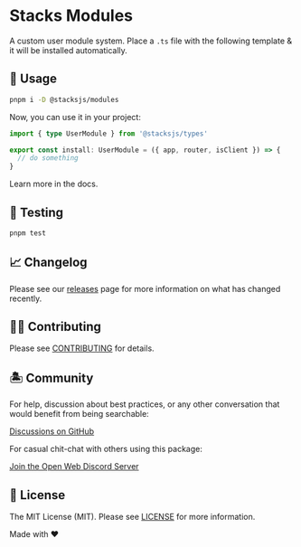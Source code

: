 # Stacks Modules

A custom user module system. Place a `.ts` file with the following template & it will be installed automatically.

## 🤖 Usage

```bash
pnpm i -D @stacksjs/modules
```

Now, you can use it in your project:

```ts
import { type UserModule } from '@stacksjs/types'

export const install: UserModule = ({ app, router, isClient }) => {
  // do something
}
```

Learn more in the docs.

## 🧪 Testing

```bash
pnpm test
```

## 📈 Changelog

Please see our [releases](https://github.com/stacksjs/stacks/releases) page for more information on what has changed recently.

## 💪🏼 Contributing

Please see [CONTRIBUTING](../../../.github/CONTRIBUTING.md) for details.

## 🏝 Community

For help, discussion about best practices, or any other conversation that would benefit from being searchable:

[Discussions on GitHub](https://github.com/stacksjs/stacks/discussions)

For casual chit-chat with others using this package:

[Join the Open Web Discord Server](https://discord.ow3.org)

## 📄 License

The MIT License (MIT). Please see [LICENSE](https://github.com/stacksjs/stacks/tree/main/LICENSE.md) for more information.

Made with ❤️
